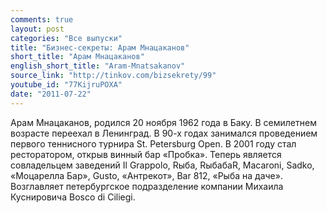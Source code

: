 ```yaml
---
comments: true
layout: post
categories: "Все выпуски"
title: "Бизнес-секреты: Арам Мнацаканов"
short_title: "Арам Мнацаканов"
english_short_title: "Aram-Mnatsakanov"
source_link: "http://tinkov.com/bizsekrety/99"
youtube_id: "77KijruPOXA"
date: "2011-07-22"
---
```

Арам Мнацаканов, родился 20 ноября 1962 года в Баку. В семилетнем возрасте переехал в Ленинград. В 90-х годах занимался проведением первого теннисного турнира St. Petersburg Open. В 2001 году стал ресторатором, открыв винный бар «Пробка». Теперь является совладельцем заведений Il Grappolo, Rыба, RыбабаR, Macaroni, Sadko, «Моцарелла Бар», Gusto, «Антрекот», Bar 812, «Рыба на даче». Возглавляет петербургское подразделение компании Михаила Куснировича Bosco di Ciliegi.
